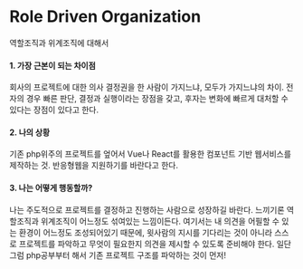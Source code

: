 # Role Driven Organization

역할조직과 위계조직에 대해서

#### 1. 가장 근본이 되는 차이점 

회사의 프로젝트에 대한 의사 결정권을 한 사람이 가지느냐, 모두가 가지느냐의 차이. 전자의 경우 빠른 판단, 결정과 실행이라는 장점을 갖고, 후자는 변화에 빠르게 대처할 수 있다는 장점이 있다고 한다.

#### 2. 나의 상황

기존 php위주의 프로젝트를 엎어서 Vue나 React를 활용한 컴포넌트 기반 웹서비스를 제작하는 것. 반응형웹을 지원하기를 바란다고 한다.

#### 3. 나는 어떻게 행동할까?

나는 주도적으로 프로젝트를 결정하고 진행하는 사람으로 성장하길 바란다. 느끼기론 역할조직과 위계조직이 어느정도 섞여있는 느낌이든다. 여기서는 내 의견을 어필할 수 있는 환경이 어느정도 조성되어있기 때문에, 윗사람의 지시를 기다리는 것이 아니라 스스로 프로젝트를 파악하고 무엇이 필요한지 의견을 제시할 수 있도록 준비해야 한다. 일단 그럼 php공부부터 해서 기존 프로젝트 구조를 파악하는 것이 먼저!



